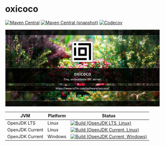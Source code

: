 oxicoco
===

[![Maven Central](https://img.shields.io/maven-central/v/com.io7m.oxicoco/com.io7m.oxicoco.svg?style=flat-square)](http://search.maven.org/#search%7Cga%7C1%7Cg%3A%22com.io7m.oxicoco%22)
[![Maven Central (snapshot)](https://img.shields.io/nexus/s/https/s01.oss.sonatype.org/com.io7m.oxicoco/com.io7m.oxicoco.svg?style=flat-square)](https://s01.oss.sonatype.org/content/repositories/snapshots/com/io7m/oxicoco/)
[![Codecov](https://img.shields.io/codecov/c/github/io7m/oxicoco.svg?style=flat-square)](https://codecov.io/gh/io7m/oxicoco)

![oxicoco](./src/site/resources/oxicoco.jpg?raw=true)

| JVM             | Platform | Status |
|-----------------|----------|--------|
| OpenJDK LTS     | Linux    | [![Build (OpenJDK LTS, Linux)](https://img.shields.io/github/workflow/status/io7m/oxicoco/main-openjdk_lts-linux)](https://github.com/io7m/oxicoco/actions?query=workflow%3Amain-openjdk_lts-linux) |
| OpenJDK Current | Linux    | [![Build (OpenJDK Current, Linux)](https://img.shields.io/github/workflow/status/io7m/oxicoco/main-openjdk_current-linux)](https://github.com/io7m/oxicoco/actions?query=workflow%3Amain-openjdk_current-linux)
| OpenJDK Current | Windows  | [![Build (OpenJDK Current, Windows)](https://img.shields.io/github/workflow/status/io7m/oxicoco/main-openjdk_current-windows)](https://github.com/io7m/oxicoco/actions?query=workflow%3Amain-openjdk_current-windows)

